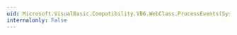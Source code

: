 ```yaml
---
uid: Microsoft.VisualBasic.Compatibility.VB6.WebClass.ProcessEvents(System.Web.HttpRequest)
internalonly: False
---
```

